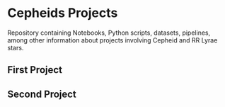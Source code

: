 # Cepheids Projects
Repository containing Notebooks, Python scripts, datasets, pipelines, among other information about projects involving Cepheid and RR Lyrae stars.

## First Project

## Second Project
